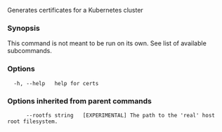 
Generates certificates for a Kubernetes cluster

### Synopsis

This command is not meant to be run on its own. See list of available subcommands.

### Options

```
  -h, --help   help for certs
```

### Options inherited from parent commands

```
      --rootfs string   [EXPERIMENTAL] The path to the 'real' host root filesystem.
```

